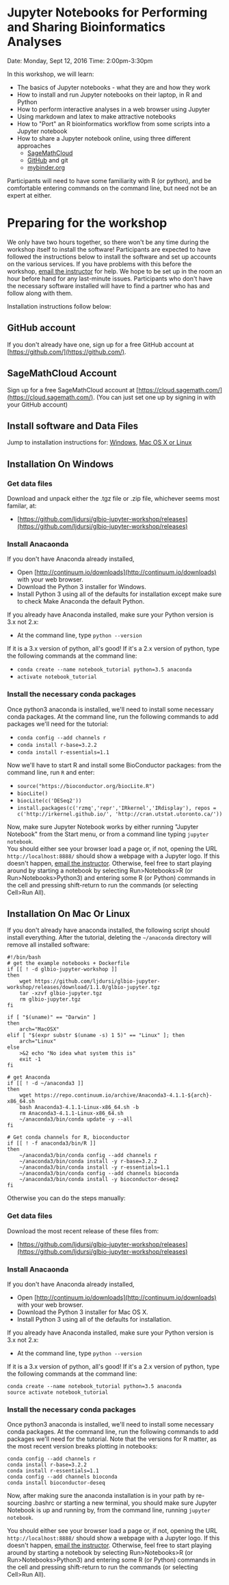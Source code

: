 # Jupyter Notebooks for Performing and Sharing Bioinformatics Analyses

Date: Monday, Sept 12, 2016
Time:  2:00pm-3:30pm

In this workshop, we will learn:
  * The basics of Jupyter notebooks - what they are and how they work
  * How to install and run Jupyter notebooks on their laptop, in R and Python
  * How to perform interactive analyses in a web browser using Jupyter
  * Using markdown and latex to make attractive notebooks 
  * How to "Port" an R bioinformatics workflow from some scripts into a Jupyter notebook
  * How to share a Jupyter notebook online, using three different approaches
      * [SageMathCloud](https://cloud.sagemath.com)
      * [GitHub](https://www.github/com) and git
      * [mybinder.org](http://mybinder.org)

Participants will need to have some familiarity with R (or python), and be comfortable entering commands on
the command line, but need not be an expert at either.

# Preparing for the workshop

We only have two hours together, so there won't be any time during the workshop itself to install the software!
Participants are expected to have followed the instructions below to install the software and set up accounts
on the various services.  If you have problems with this before the workshop, [email the instructor](mailto:jonathan@dursi.ca)
for help.  We hope to be set up in the room an hour before hand for any last-minute issues.  Participants who
don't have the necessary software installed will have to find a partner who has and follow along with them.

Installation instructions follow below:

## GitHub account

If you don't already have one, sign up for a free GitHub account at [https://github.com/](https://github.com/).

## SageMathCloud Account

Sign up for a free SageMathCloud account at [https://cloud.sagemath.com/](https://cloud.sagemath.com/).
(You can just set one up by signing in with your GitHub account)

## Install software and Data Files

Jump to installation instructions for: [Windows](#installation-on-windows), [Mac OS X or Linux](#installation-on-mac-or-linux)

## Installation On Windows

### Get data files

Download and unpack either the .tgz file or .zip file, whichever seems most familar, at:

* [https://github.com/ljdursi/glbio-jupyter-workshop/releases](https://github.com/ljdursi/glbio-jupyter-workshop/releases)

### Install Anacaonda
If you don't have Anaconda already installed, 

* Open [http://continuum.io/downloads](http://continuum.io/downloads) with your web browser.
* Download the Python 3 installer for Windows.
* Install Python 3 using all of the defaults for installation except make sure to check Make Anaconda the default Python.

If you already have Anaconda installed, make sure your Python version is 3.x not 2.x:
* At the command line, type `python --version`

If it is a 3.x version of python, all's good!  If it's a 2.x version of python, 
type the following commands at the command line:

* `conda create --name notebook_tutorial python=3.5 anaconda`
* `activate notebook_tutorial`

### Install the necessary conda packages

Once python3 anaconda is installed, we'll need to install some necessary conda packages.
At the command line, run the following commands to add packages we'll need for the tutorial:

* `conda config --add channels r`
* `conda install r-base=3.2.2`
* `conda install r-essentials=1.1`

Now we'll have to start R and install some BioConductor packages:  from the command line, run `R` and enter:

* `source("https://bioconductor.org/biocLite.R")`
* `biocLite()`
* `biocLite(c('DESeq2'))`
* `install.packages(c('rzmq','repr','IRkernel','IRdisplay'), repos = c('http://irkernel.github.io/', 'http://cran.utstat.utoronto.ca/'))`

Now, make sure Jupyter Notebook works by either running "Jupyter Notebook" from the Start menu, or from a command line typing `jupyter notebook`.  
You should either see your browser load a page or, if not, opening the URL `http://localhost:8888/` should show
a webpage with a Jupyter logo.  If this doesn't happen, [email the instructor](mailto:jonathan@dursi.ca).
Otherwise, feel free to start playing around by starting a notebook by selecting Run>Notebooks>R (or Run>Notebooks>Python3)
and entering some R (or Python) commands in the cell and pressing shift-return to run
the commands (or selecting Cell>Run All).

## Installation On Mac Or Linux

If you don't already have anaconda installed, the following script should install everything. 
After the tutorial, deleting the `~/anaconda` directory will remove all installed software:

```
#!/bin/bash
# get the example notebooks + Dockerfile
if [[ ! -d glbio-jupyter-workshop ]]
then
    wget https://github.com/ljdursi/glbio-jupyter-workshop/releases/download/1.1.0/glbio-jupyter.tgz
    tar -xzvf glbio-jupyter.tgz
    rm glbio-jupyter.tgz
fi

if [ "$(uname)" == "Darwin" ]
then
    arch="MacOSX"
elif [ "$(expr substr $(uname -s) 1 5)" == "Linux" ]; then
    arch="Linux"
else
    >&2 echo "No idea what system this is"
    exit -1
fi

# get Anaconda
if [[ ! -d ~/anaconda3 ]]
then
    wget https://repo.continuum.io/archive/Anaconda3-4.1.1-${arch}-x86_64.sh
    bash Anaconda3-4.1.1-Linux-x86_64.sh -b
    rm Anaconda3-4.1.1-Linux-x86_64.sh
    ~/anaconda3/bin/conda update -y --all
fi

# Get conda channels for R, bioconductor
if [[ ! -f anaconda3/bin/R ]]
then
    ~/anaconda3/bin/conda config --add channels r
    ~/anaconda3/bin/conda install -y r-base=3.2.2
    ~/anaconda3/bin/conda install -y r-essentials=1.1
    ~/anaconda3/bin/conda config --add channels bioconda
    ~/anaconda3/bin/conda install -y bioconductor-deseq2
fi
```

Otherwise you can do the steps manually:

### Get data files

Download the most recent release of these files from:

* [https://github.com/ljdursi/glbio-jupyter-workshop/releases](https://github.com/ljdursi/glbio-jupyter-workshop/releases)

### Install Anacaonda
If you don't have Anaconda already installed, 

* Open [http://continuum.io/downloads](http://continuum.io/downloads) with your web browser.
* Download the Python 3 installer for Mac OS X.
* Install Python 3 using all of the defaults for installation.

If you already have Anaconda installed, make sure your Python version is 3.x not 2.x:
* At the command line, type `python --version`

If it is a 3.x version of python, all's good!  If it's a 2.x version of python, 
type the following commands at the command line:

```
conda create --name notebook_tutorial python=3.5 anaconda
source activate notebook_tutorial
```

### Install the necessary conda packages

Once python3 anaconda is installed, we'll need to install some necessary conda packages.
At the command line, run the following commands to add packages we'll need for the tutorial.
Note that the versions for R matter, as the most recent version breaks plotting in 
notebooks:

```
conda config --add channels r
conda install r-base=3.2.2
conda install r-essentials=1.1
conda config --add channels bioconda
conda install bioconductor-deseq
```

Now, after making sure the anaconda installation is in your path by re-sourcing .bashrc or starting
a new terminal, you should make sure Jupyter Notebook is up and running by, from the command line, running 
`jupyter notebook`.  

You should either see your browser load a page or, if not, opening the URL `http://localhost:8888/` should show
a webpage with a Jupyter logo.  If this doesn't happen, [email the instructor](mailto:jonathan@dursi.ca).
Otherwise, feel free to start playing around by starting a notebook by selecting Run>Notebooks>R (or Run>Notebooks>Python3)
and entering some R (or Python) commands in the cell and pressing shift-return to run
the commands (or selecting Cell>Run All).

